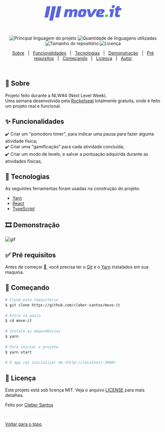 <div align="center" id="top"> 
  <img src="Logo.png" alt="Move.it"/>

  &#xa0;

</div>

<!-- <h1 align="center">Move.it</h1> -->

<p align="center">
  <img alt="Principal linguagem do projeto" src="https://img.shields.io/github/languages/top/cleber-santos/move-it?color=4953B8">

  <img alt="Quantidade de linguagens utilizadas" src="https://img.shields.io/github/languages/count/cleber-santos/move-it?color=4953B8">

  <img alt="Tamanho do repositório" src="https://img.shields.io/github/repo-size/cleber-santos/move-it?color=4953B8">

  <img alt="Licença" src="https://img.shields.io/github/license/cleber-santos/move-it?color=4953B8">

</p>

<p align="center">
  <a href="#dart-sobre">Sobre</a> &#xa0; | &#xa0; 
  <a href="#sparkles-funcionalidades">Funcionalidades</a> &#xa0; | &#xa0;
  <a href="#rocket-tecnologias">Tecnologias</a> &#xa0; | &#xa0;
  <a href="#film_strip-demonstração">Demonstração</a> &#xa0; | &#xa0;
  <a href="#white_check_mark-pré-requesitos">Pré requisitos</a> &#xa0; | &#xa0;
  <a href="#checkered_flag-começando">Começando</a> &#xa0; | &#xa0;
  <a href="#memo-licença">Licença</a> &#xa0; | &#xa0;
  <a href="https://github.com/cleber-santos" target="_blank">Autor</a>
</p>

<br>

## :dart: Sobre ##

Projeto feito durante a NLW#4 (Next Level Week).<br>Uma semana desenvolvida pela [Rocketseat](https://rocketseat.com.br/) totalmente gratuita, onde é feito um projeto real e funcional. 

## :sparkles: Funcionalidades ##

:heavy_check_mark: Criar um "pomodoro timer", para indicar uma pausa para fazer alguma atividade física;\
:heavy_check_mark: Criar uma "gamificação" para cada atividade concluída;\
:heavy_check_mark: Criar um modo de levels, e salvar a pontuação adquirida durante as atividades físicas;

## :rocket: Tecnologias ##

As seguintes ferramentas foram usadas na construção do projeto:

- [Yarn](https://yarnpkg.com/)
- [React](https://pt-br.reactjs.org/)
- [TypeScript](https://www.typescriptlang.org/)

## :film_strip: Demonstração ##

![gif]()

## :white_check_mark: Pré requisitos ##

Antes de começar :checkered_flag:, você precisa ter o [Git](https://git-scm.com) e o [Yarn](https://yarnpkg.com/) instalados em sua maquina.

## :checkered_flag: Começando ##

```bash
# Clone este repositório
$ git clone https://github.com/cleber-santos/move-it

# Entre na pasta
$ cd move-it

# Instale as dependências
$ yarn

# Para iniciar o projeto
$ yarn start

# O app vai inicializar em <http://localhost:3000>
```

## :memo: Licença ##

Este projeto está sob licença MIT. Veja o arquivo [LICENSE](https://github.com/cleber-santos/move-it/blob/main/LICENSE) para mais detalhes.


Feito por <a href="https://github.com/cleber-santos" target="_blank">Cleber Santos</a>

&#xa0;

<a href="#top">Voltar para o topo</a>
